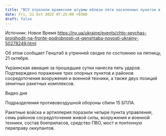 ```yaml
---
title: "ВСУ отразили вражеские штурмы вблизи пяти населенных пунктов в Луганской и Донецкой областях — Генштаб"
date: Fri, 21 Oct 2022 07:25:00 +0300
draft: false
---
```

Источник: Новое Время https://nv.ua/ukraine/events/chto-seychas-proishodit-na-fronte-podrobnosti-ot-genshtaba-novosti-ukrainy-50278249.html


Об этом сообщает Генштаб в утренней сводке по состоянию на пятницу, 21 октября.

Украинская авиация за прошедшие сутки нанесла пять ударов. Подтверждено поражение трех опорных пунктов и районов сосредоточения вооружения и военной техники, а также двух позиций зенитных ракетных комплексов.

 Видео дня   

Подразделения противовоздушной обороны сбили 15 БПЛА.

Ракетные войска и артиллерия поразили четыре пункта управления, семь районов сосредоточения живой силы, вооружения и военной техники, состав боеприпасов, средство ПВО, мост и понтонную переправу оккупантов.
